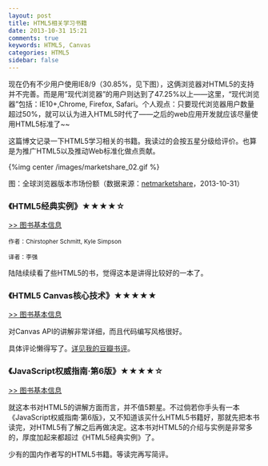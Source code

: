 ```yaml
---
layout: post
title: HTML5相关学习书籍
date: 2013-10-31 15:21
comments: true
keywords: HTML5, Canvas
categories: HTML5
sidebar: false
---
```


现在仍有不少用户使用IE8/9（30.85%，见下图），这俩浏览器对HTML5的支持并不完善。而是用“现代浏览器”的用户则达到了47.25%以上——这里，“现代浏览器”包括：IE10+,Chrome, Firefox, Safari。个人观点：只要现代浏览器用户数量超过50%，就可以认为进入HTML5时代了——之后的web应用开发就应该尽量使用HTML5标准了~~

这篇博文记录一下HTML5学习相关的书籍。我读过的会按五星分级给评价。也算是为推广HTML5以及推动Web标准化做点贡献。

<!-- more -->

{%img center /images/marketshare_02.gif %}

图：全球浏览器版本市场份额（数据来源：<a href="http://www.netmarketshare.com/" target="_blank">netmarketshare</a>，2013-10-31）

### 《HTML5经典实例》★★★★☆

<a href="http://book.douban.com/subject/25756111/" class="douban_book" name="25756111" target="_blank">>> 图书基本信息</a>

<small>作者：Chirstopher Schmitt, Kyle Simpson</small>

<small>译者：李强</small>

陆陆续续看了些HTML5的书，觉得这本是讲得比较好的一本了。


### 《HTML5 Canvas核心技术》★★★★★

<a href="http://book.douban.com/subject/24533314/" class="douban_book" name="24533314" target="_blank">>> 图书基本信息</a>

对Canvas API的讲解非常详细，而且代码编写风格很好。

具体评论懒得写了。<a href="http://book.douban.com/review/6304135/" target="_blank">详见我的豆瓣书评</a>。

### 《JavaScript权威指南·第6版》★★★★☆

<a href="http://book.douban.com/subject/10549733/" class="douban_book" name="10549733" target="_blank">>> 图书基本信息</a>

就这本书对HTML5的讲解方面而言，并不值5颗星。不过倘若你手头有一本《JavaScript权威指南·第6版》，又不知道该买什么HTML5书籍好，那就先把本书读完，对HTML5有了解之后再做决定。这本书对HTML5的介绍与实例是非常多的，厚度加起来都超过《HTML5经典实例》了。

少有的国内作者写的HTML5书籍。等读完再写简评。